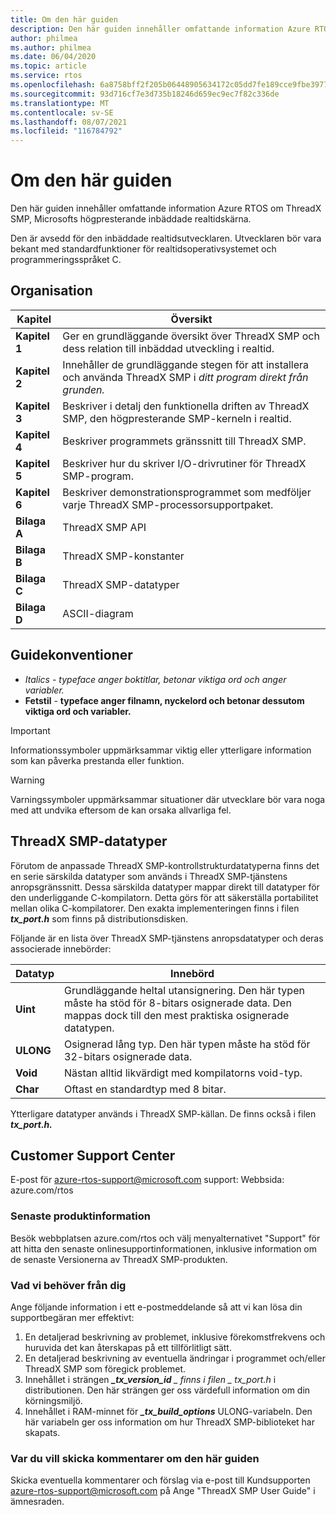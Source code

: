 ```yaml
---
title: Om den här guiden
description: Den här guiden innehåller omfattande information Azure RTOS om ThreadX SMP, Microsofts högpresterande inbäddade realtidskärna.
author: philmea
ms.author: philmea
ms.date: 06/04/2020
ms.topic: article
ms.service: rtos
ms.openlocfilehash: 6a8758bff2f205b06448905634172c05dd7fe189cce9fbe3977f6080c51eb95d
ms.sourcegitcommit: 93d716cf7e3d735b18246d659ec9ec7f82c336de
ms.translationtype: MT
ms.contentlocale: sv-SE
ms.lasthandoff: 08/07/2021
ms.locfileid: "116784792"
---
```

# <a name="about-this-guide"></a>Om den här guiden

Den här guiden innehåller omfattande information Azure RTOS om ThreadX SMP, Microsofts högpresterande inbäddade realtidskärna.

Den är avsedd för den inbäddade realtidsutvecklaren. Utvecklaren bör vara bekant med standardfunktioner för realtidsoperativsystemet och programmeringsspråket C.

## <a name="organization"></a>Organisation

| Kapitel       | Översikt                    |
| ------------- | ---------------------------------------------------------------------------------------------------------- |
| **Kapitel 1** | Ger en grundläggande översikt över ThreadX SMP och dess relation till inbäddad utveckling i realtid.           |
| **Kapitel 2** | Innehåller de grundläggande stegen för att installera och använda ThreadX SMP i *ditt program direkt från grunden.*           |
| **Kapitel 3** | Beskriver i detalj den funktionella driften av ThreadX SMP, den högpresterande SMP-kerneln i realtid.    |
| **Kapitel 4** | Beskriver programmets gränssnitt till ThreadX SMP.                                                        |
| **Kapitel 5** | Beskriver hur du skriver I/O-drivrutiner för ThreadX SMP-program.                                                |
| **Kapitel 6** | Beskriver demonstrationsprogrammet som medföljer varje ThreadX SMP-processorsupportpaket. |
| **Bilaga A** | ThreadX SMP API        |
| **Bilaga B** | ThreadX SMP-konstanter  |
| **Bilaga C** | ThreadX SMP-datatyper |
| **Bilaga D** | ASCII-diagram            |

## <a name="guide-conventions"></a>Guidekonventioner

- *Italics*  -  *typeface anger boktitlar, betonar viktiga ord och anger variabler.*
- **Fetstil**  -  **typeface anger filnamn, nyckelord och betonar dessutom viktiga ord och variabler.**

> [!IMPORTANT]
> Informationssymboler uppmärksammar viktig eller ytterligare information som kan påverka prestanda eller funktion.

> [!WARNING]
> Varningssymboler uppmärksammar situationer där utvecklare bör vara noga med att undvika eftersom de kan orsaka allvarliga fel.

## <a name="threadx-smp-data-types"></a>ThreadX SMP-datatyper

Förutom de anpassade ThreadX SMP-kontrollstrukturdatatyperna finns det en serie särskilda datatyper som används i ThreadX SMP-tjänstens anropsgränssnitt. Dessa särskilda datatyper mappar direkt till datatyper för den underliggande C-kompilatorn. Detta görs för att säkerställa portabilitet mellan olika C-kompilatorer. Den exakta implementeringen finns i filen ***tx_port.h*** som finns på distributionsdisken.

Följande är en lista över ThreadX SMP-tjänstens anropsdatatyper och deras associerade innebörder:

| Datatyp          | Innebörd                                                          |
| --------- | --------------------------------------------------------- |
| **Uint**  | Grundläggande heltal utansignering. Den här typen måste ha stöd för 8-bitars osignerade data. Den mappas dock till den mest praktiska osignerade datatypen. |
| **ULONG** | Osignerad lång typ. Den här typen måste ha stöd för 32-bitars osignerade data.                                                                     |
| **Void**  | Nästan alltid likvärdigt med kompilatorns void-typ.                                                                                |
| **Char**  | Oftast en standardtyp med 8 bitar.                                                                                          |

Ytterligare datatyper används i ThreadX SMP-källan. De finns också i filen ***tx_port.h.***

## <a name="customer-support-center"></a>Customer Support Center

E-post för [azure-rtos-support@microsoft.com](https://azure-rtos-support@microsoft.com) support: Webbsida: azure.com/rtos

### <a name="latest-product-information"></a>Senaste produktinformation

Besök webbplatsen azure.com/rtos och välj menyalternativet "Support" för att hitta den senaste onlinesupportinformationen, inklusive information om de senaste Versionerna av ThreadX SMP-produkten.

### <a name="what-we-need-from-you"></a>Vad vi behöver från dig

Ange följande information i ett e-postmeddelande så att vi kan lösa din supportbegäran mer effektivt:

1. En detaljerad beskrivning av problemet, inklusive förekomstfrekvens och huruvida det kan återskapas på ett tillförlitligt sätt.
2. En detaljerad beskrivning av eventuella ändringar i programmet och/eller ThreadX SMP som föregick problemet.
3. Innehållet i strängen ***_tx_version_id** _ finns i filen _ *_tx_port.h_** i distributionen. Den här strängen ger oss värdefull information om din körningsmiljö.
4. Innehållet i RAM-minnet för ***_tx_build_options*** ULONG-variabeln. Den här variabeln ger oss information om hur ThreadX SMP-biblioteket har skapats.

### <a name="where-to-send-comments-about-this-guide"></a>Var du vill skicka kommentarer om den här guiden

Skicka eventuella kommentarer och förslag via e-post till Kundsupporten [azure-rtos-support@microsoft.com](https://azure-rtos-support@microsoft.com) på Ange "ThreadX SMP User Guide" i ämnesraden.
